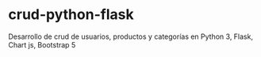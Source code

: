 # crud-python-flask
Desarrollo de crud de usuarios, productos y categorías en Python 3, Flask, Chart js, Bootstrap 5
